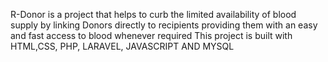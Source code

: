 R-Donor is a project that helps to curb the limited availability of blood supply by linking Donors directly to recipients providing them with an easy and fast access to blood whenever required
This project is built with HTML,CSS, PHP, LARAVEL, JAVASCRIPT AND MYSQL
